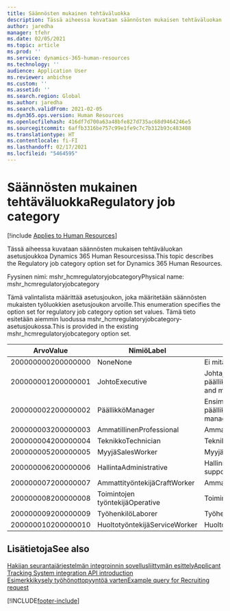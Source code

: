 ```yaml
---
title: Säännösten mukainen tehtäväluokka
description: Tässä aiheessa kuvataan säännösten mukaisen tehtäväluokan asetusjoukkoa Dynamics 365 Human Resourcesissa.
author: jaredha
manager: tfehr
ms.date: 02/05/2021
ms.topic: article
ms.prod: ''
ms.service: dynamics-365-human-resources
ms.technology: ''
audience: Application User
ms.reviewer: anbichse
ms.custom: ''
ms.assetid: ''
ms.search.region: Global
ms.author: jaredha
ms.search.validFrom: 2021-02-05
ms.dyn365.ops.version: Human Resources
ms.openlocfilehash: 416df7d700a63a48bfe827d735ac68d9464246e5
ms.sourcegitcommit: 6affb3316be757c99e1fe9c7c7b312b93c483408
ms.translationtype: HT
ms.contentlocale: fi-FI
ms.lasthandoff: 02/17/2021
ms.locfileid: "5464595"
---
```

# <a name="regulatory-job-category"></a><span data-ttu-id="751ee-103">Säännösten mukainen tehtäväluokka</span><span class="sxs-lookup"><span data-stu-id="751ee-103">Regulatory job category</span></span>

[!include [Applies to Human Resources](../includes/applies-to-hr.md)]

<span data-ttu-id="751ee-104">Tässä aiheessa kuvataan säännösten mukaisen tehtäväluokan asetusjoukkoa Dynamics 365 Human Resourcesissa.</span><span class="sxs-lookup"><span data-stu-id="751ee-104">This topic describes the Regulatory job category option set for Dynamics 365 Human Resources.</span></span>

<span data-ttu-id="751ee-105">Fyysinen nimi: mshr_hcmregulatoryjobcategory</span><span class="sxs-lookup"><span data-stu-id="751ee-105">Physical name: mshr_hcmregulatoryjobcategory</span></span>

<span data-ttu-id="751ee-106">Tämä valintalista määrittää asetusjoukon, joka määritetään säännösten mukaisten työluokkien asetusjoukon arvoille.</span><span class="sxs-lookup"><span data-stu-id="751ee-106">This enumeration specifies the option set for regulatory job category option set values.</span></span> <span data-ttu-id="751ee-107">Tämä tieto esitetään aiemmin luodussa mshr_hcmregulatoryjobcategory-asetusjoukossa.</span><span class="sxs-lookup"><span data-stu-id="751ee-107">This is provided in the existing mshr_hcmregulatoryjobcategory option set.</span></span>

| <span data-ttu-id="751ee-108">Arvo</span><span class="sxs-lookup"><span data-stu-id="751ee-108">Value</span></span> | <span data-ttu-id="751ee-109">Nimiö</span><span class="sxs-lookup"><span data-stu-id="751ee-109">Label</span></span> | <span data-ttu-id="751ee-110">kuvaus</span><span class="sxs-lookup"><span data-stu-id="751ee-110">Description</span></span> |
| --- | --- | --- |
| <span data-ttu-id="751ee-111">200000000</span><span class="sxs-lookup"><span data-stu-id="751ee-111">200000000</span></span> | <span data-ttu-id="751ee-112">None</span><span class="sxs-lookup"><span data-stu-id="751ee-112">None</span></span> | <span data-ttu-id="751ee-113">Ei mitään.</span><span class="sxs-lookup"><span data-stu-id="751ee-113">None.</span></span> |
| <span data-ttu-id="751ee-114">200000001</span><span class="sxs-lookup"><span data-stu-id="751ee-114">200000001</span></span> | <span data-ttu-id="751ee-115">Johto</span><span class="sxs-lookup"><span data-stu-id="751ee-115">Executive</span></span> | <span data-ttu-id="751ee-116">Johtajat / ylemmän tason päälliköt.</span><span class="sxs-lookup"><span data-stu-id="751ee-116">Executive/Senior level officials and managers.</span></span> |
| <span data-ttu-id="751ee-117">200000002</span><span class="sxs-lookup"><span data-stu-id="751ee-117">200000002</span></span> | <span data-ttu-id="751ee-118">Päällikkö</span><span class="sxs-lookup"><span data-stu-id="751ee-118">Manager</span></span> | <span data-ttu-id="751ee-119">Ensimmäisen ja keskitason päälliköt.</span><span class="sxs-lookup"><span data-stu-id="751ee-119">First/Mid level officials and managers.</span></span> |
| <span data-ttu-id="751ee-120">200000003</span><span class="sxs-lookup"><span data-stu-id="751ee-120">200000003</span></span> | <span data-ttu-id="751ee-121">Ammatillinen</span><span class="sxs-lookup"><span data-stu-id="751ee-121">Professional</span></span> | <span data-ttu-id="751ee-122">Ammattilaiset.</span><span class="sxs-lookup"><span data-stu-id="751ee-122">Professionals.</span></span> |
| <span data-ttu-id="751ee-123">200000004</span><span class="sxs-lookup"><span data-stu-id="751ee-123">200000004</span></span> | <span data-ttu-id="751ee-124">Teknikko</span><span class="sxs-lookup"><span data-stu-id="751ee-124">Technician</span></span> | <span data-ttu-id="751ee-125">Teknikot.</span><span class="sxs-lookup"><span data-stu-id="751ee-125">Technicians.</span></span> |
| <span data-ttu-id="751ee-126">200000005</span><span class="sxs-lookup"><span data-stu-id="751ee-126">200000005</span></span> | <span data-ttu-id="751ee-127">Myyjä</span><span class="sxs-lookup"><span data-stu-id="751ee-127">SalesWorker</span></span> | <span data-ttu-id="751ee-128">Myyjät.</span><span class="sxs-lookup"><span data-stu-id="751ee-128">Sales workers.</span></span> |
| <span data-ttu-id="751ee-129">200000006</span><span class="sxs-lookup"><span data-stu-id="751ee-129">200000006</span></span> | <span data-ttu-id="751ee-130">Hallinta</span><span class="sxs-lookup"><span data-stu-id="751ee-130">Administrative</span></span> | <span data-ttu-id="751ee-131">Hallinnon tukityöntekijät.</span><span class="sxs-lookup"><span data-stu-id="751ee-131">Administrative support workers.</span></span> |
| <span data-ttu-id="751ee-132">200000007</span><span class="sxs-lookup"><span data-stu-id="751ee-132">200000007</span></span> | <span data-ttu-id="751ee-133">Ammattityöntekijä</span><span class="sxs-lookup"><span data-stu-id="751ee-133">CraftWorker</span></span> | <span data-ttu-id="751ee-134">Ammattityöntekijät.</span><span class="sxs-lookup"><span data-stu-id="751ee-134">Craft workers.</span></span> |
| <span data-ttu-id="751ee-135">200000008</span><span class="sxs-lookup"><span data-stu-id="751ee-135">200000008</span></span> | <span data-ttu-id="751ee-136">Toimintojen työntekijä</span><span class="sxs-lookup"><span data-stu-id="751ee-136">Operative</span></span> | <span data-ttu-id="751ee-137">Toimintojen työntekijät.</span><span class="sxs-lookup"><span data-stu-id="751ee-137">Operatives.</span></span> |
| <span data-ttu-id="751ee-138">200000009</span><span class="sxs-lookup"><span data-stu-id="751ee-138">200000009</span></span> | <span data-ttu-id="751ee-139">Työhenkilö</span><span class="sxs-lookup"><span data-stu-id="751ee-139">Laborer</span></span> | <span data-ttu-id="751ee-140">Työhenkilöt/avustajat.</span><span class="sxs-lookup"><span data-stu-id="751ee-140">Laborers/Helpers.</span></span> |
| <span data-ttu-id="751ee-141">200000010</span><span class="sxs-lookup"><span data-stu-id="751ee-141">200000010</span></span> | <span data-ttu-id="751ee-142">Huoltotyöntekijä</span><span class="sxs-lookup"><span data-stu-id="751ee-142">ServiceWorker</span></span> | <span data-ttu-id="751ee-143">Huoltotyöntekijät.</span><span class="sxs-lookup"><span data-stu-id="751ee-143">Service workers.</span></span> |

## <a name="see-also"></a><span data-ttu-id="751ee-144">Lisätietoja</span><span class="sxs-lookup"><span data-stu-id="751ee-144">See also</span></span>

[<span data-ttu-id="751ee-145">Hakijan seurantajärjestelmän integroinnin sovellusliittymän esittely</span><span class="sxs-lookup"><span data-stu-id="751ee-145">Applicant Tracking System integration API introduction</span></span>](hr-admin-integration-ats-api-introduction.md)<br>
[<span data-ttu-id="751ee-146">Esimerkkikysely työhönottopyyntöä varten</span><span class="sxs-lookup"><span data-stu-id="751ee-146">Example query for Recruiting request</span></span>](hr-admin-integration-ats-api-recruiting-request-example-query.md)


[!INCLUDE[footer-include](../includes/footer-banner.md)]